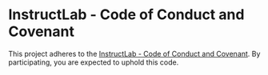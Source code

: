 # InstructLab - Code of Conduct and Covenant

This project adheres to the [InstructLab - Code of Conduct and Covenant](https://github.com/instruct-lab/community/blob/main/CODE_OF_CONDUCT.md). By participating, you are expected to uphold this code.
